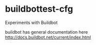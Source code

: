 # buildbottest-cfg
Experiments with Buildbot

buildbot has general documentation here http://docs.buildbot.net/current/index.html
